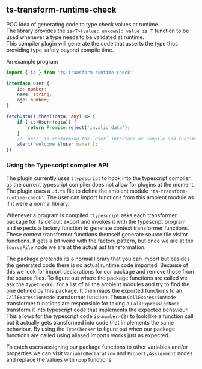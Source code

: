 
## ts-transform-runtime-check
POC idea of generating code to type check values at runtime.  
The library provides the `is<T>(value: unkown): value is T` function to be used whenever a type needs to be validated at runtime.  
This compiler plugin will generate the code that asserts the type thus providing type safety beyond compile time.

An example program
```ts
import { is } from 'ts-transform-runtime-check'

interface User {
    id: number;
    name: string;
    age: number;
}

fetchData().then((data: any) => {
    if (!is<User>(data)) {
        return Promise.reject('invalid data');
    }
    // `user` is conforming the `User` interface at compile and runtime
    alert(`welcome ${user.name}`);
});

```

### Using the Typescript compiler API
The plugin currently uses `ttypescript` to hook into the typescript compiler as the current typescript compiler does not allow for plugins at the moment. The plugin uses a `.d.ts` file to define the ambient module `'ts-transform-runtime-check'`. The user can import functions from this ambient module as if it were a normal library.

Whenever a program is compiled `ttypescript` asks each transformer package for its default export and invokes it with the typescript program and expects a factory function to generate context transformer functions. These context transformer functions themself generate source file visitor functions. It gets a bit weird with the factory pattern, but once we are at the `SourceFile` node we are at the actual ast transformation.

The package pretends its a normal library that you can import but besides the generated code there is no actual runtime code imported. Because of this we look for import declarations for our package and remove those from the source files. To figure out where the package functions are called we ask the `TypeChecker` for a list of all the ambient modules and try to find the one defined by this package. It then maps the exported functions to an `CallExpressionNode` transformer function. These `CallExpressionNode` transformer functions are responsible for taking a `CallExpressionNode` transform it into typescript code that implements the expected behaviour. This allows for the typescript code `is<number>(2)` to look like a function call, but it actually gets transformed into code that implements the same behaviour. By using the `TypeChecker` to figure out when our package functions are called using aliased imports works just as expected.

To catch users assigning our package functions to other variables and/or properties  we can visit `VariableDeclaration` and `PropertyAssignment` nodes and replace the values with `noop` functions.
